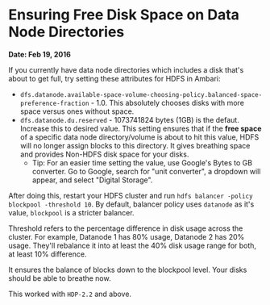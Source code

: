 # Ensuring Free Disk Space on Data Node Directories

**Date: Feb 19, 2016**

If you currently have data node directories which includes a disk that's about to get full, try setting these attributes for HDFS in Ambari:

- `dfs.datanode.available-space-volume-choosing-policy.balanced-space-preference-fraction` - 1.0. This absolutely chooses disks with more space versus ones without space.
- `dfs.datanode.du.reserved` - 1073741824 bytes (1GB) is the defaut. Increase this to desired value. This setting ensures that if the **free space** of a specific data node directory/volume is about to hit this value, HDFS will no longer assign blocks to this directory. It gives breathing space and provides Non-HDFS disk space for your disks. 
    - Tip: For an easier time setting the value, use Google's Bytes to GB converter. Go to Google, search for "unit converter", a dropdown will appear, and select "Digital Storage".

After doing this, restart your HDFS cluster and run `hdfs balancer -policy blockpool -threshold 10`. By default, balancer policy uses `datanode` as it's value, `blockpool` is a stricter balancer.

Threshold refers to the percentage difference in disk usage across the cluster. 
For example, Datanode 1 has 80% usage, Datanode 2 has 20% usage. They'll rebalance it into at least the 40% disk usage range for both, at least 10% difference.

It ensures the balance of blocks down to the blockpool level. Your disks should be able to breathe now. 

This worked with `HDP-2.2` and above.
